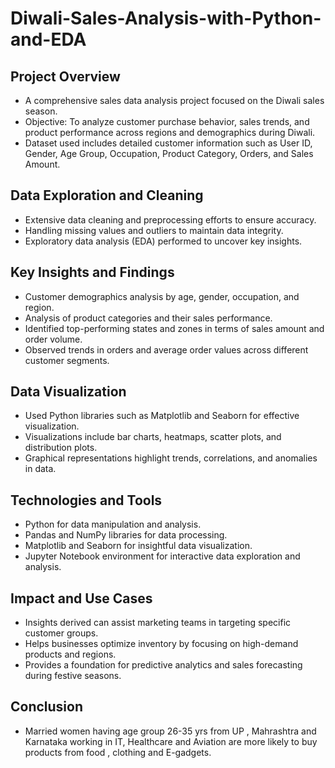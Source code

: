 # Diwali-Sales-Analysis-with-Python-and-EDA

## Project Overview
- A comprehensive sales data analysis project focused on the Diwali sales season.
- Objective: To analyze customer purchase behavior, sales trends, and product performance across regions and demographics during Diwali.
- Dataset used includes detailed customer information such as User ID, Gender, Age Group, Occupation, Product Category, Orders, and Sales Amount.

## Data Exploration and Cleaning
- Extensive data cleaning and preprocessing efforts to ensure accuracy.
- Handling missing values and outliers to maintain data integrity.
- Exploratory data analysis (EDA) performed to uncover key insights.

## Key Insights and Findings
- Customer demographics analysis by age, gender, occupation, and region.
- Analysis of product categories and their sales performance.
- Identified top-performing states and zones in terms of sales amount and order volume.
- Observed trends in orders and average order values across different customer segments.

## Data Visualization
- Used Python libraries such as Matplotlib and Seaborn for effective visualization.
- Visualizations include bar charts, heatmaps, scatter plots, and distribution plots.
- Graphical representations highlight trends, correlations, and anomalies in data.

## Technologies and Tools
- Python for data manipulation and analysis.
- Pandas and NumPy libraries for data processing.
- Matplotlib and Seaborn for insightful data visualization.
- Jupyter Notebook environment for interactive data exploration and analysis.

## Impact and Use Cases
- Insights derived can assist marketing teams in targeting specific customer groups.
- Helps businesses optimize inventory by focusing on high-demand products and regions.
- Provides a foundation for predictive analytics and sales forecasting during festive seasons.

## Conclusion
- Married women having age group 26-35 yrs from UP , Mahrashtra and Karnataka working in IT, Healthcare and Aviation
  are more likely to buy products from food , clothing and E-gadgets.




            
